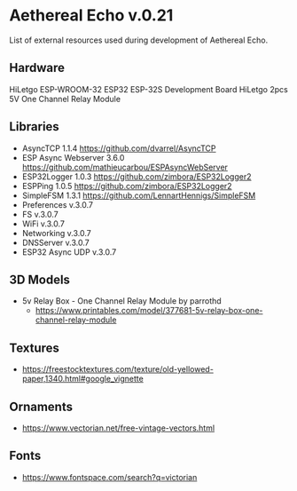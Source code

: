 # Aethereal Echo v.0.21
List of external resources used during development of Aethereal Echo.

## Hardware
  HiLetgo ESP-WROOM-32 ESP32 ESP-32S Development Board
  HiLetgo 2pcs 5V One Channel Relay Module
  
  
## Libraries
- AsyncTCP 1.1.4 
	https://github.com/dvarrel/AsyncTCP
- ESP Async Webserver 3.6.0
	https://github.com/mathieucarbou/ESPAsyncWebServer
- ESP32Logger 1.0.3
	https://github.com/zimbora/ESP32Logger2
- ESPPing 1.0.5
	https://github.com/zimbora/ESP32Logger2
- SimpleFSM 1.3.1
	https://github.com/LennartHennigs/SimpleFSM
- Preferences v.3.0.7 
- FS v.3.0.7 
- WiFi v.3.0.7 
- Networking v.3.0.7 
- DNSServer v.3.0.7 
- ESP32 Async UDP v.3.0.7 

## 3D Models
  - 5v Relay Box - One Channel Relay Module by parrothd
  	- https://www.printables.com/model/377681-5v-relay-box-one-channel-relay-module


## Textures
  - https://freestocktextures.com/texture/old-yellowed-paper,1340.html#google_vignette

## Ornaments
  - https://www.vectorian.net/free-vintage-vectors.html
        
## Fonts
  - https://www.fontspace.com/search?q=victorian
  
  	

